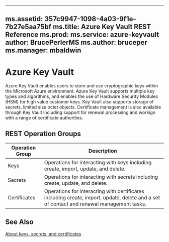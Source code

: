 
---
ms.assetid: 357c9947-1098-4a03-9f1e-7b27e5aa75bf
ms.title: Azure Key Vault REST Reference
ms.prod: 
ms.service: azure-keyvault
author: BrucePerlerMS
ms.author: bruceper
ms.manager: mbaldwin
---


# Azure Key Vault

Azure Key Vault enables users to store and use cryptographic keys within the Microsoft Azure environment. Azure Key Vault supports multiple key types and algorithms, and enables the use of Hardware Security Modules (HSM) for high value customer keys. Key Vault also supports storage of secrets, limited size octet objects. Certificate management is also available through Key Vault including support for renewal processing and workign with a range of certificate authorities. 


## REST Operation Groups

| Operation Group | Description |
|-----------------|-------------|
|Keys             | Operations for interacting with keys including create, import, update, and delete.|
|Secrets          | Operations for interacting with secrets including create, update, and delete.|
|Certificates     | Operations for interacting with certificates including create, import, update, delete and a set of contact and renawal management tasks.|

## See Also

[About keys, secrets, and certificates](../about-keys-secrets-and-certificates.md)


